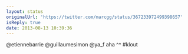 ```yaml
---
layout: status
originalUrl: 'https://twitter.com/marcgg/status/367233972499398657'
isReply: true
date: 2013-08-13 10:39:36
---
```


@etiennebarrie @guillaumesimon @ya_f aha ^^ #klout
